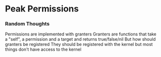 # Peak Permissions

### Random Thoughts
Permissions are implemented with granters
Granters are functions that take a "self", a permission and a target and returns true/false/nil
But how should granters be registered
They should be registered with the kernel but most things don't have access to the kernel